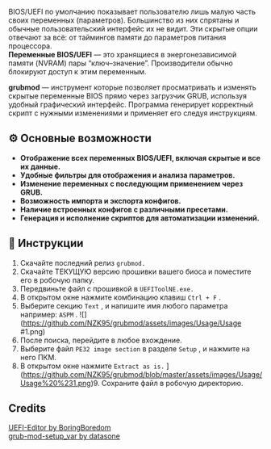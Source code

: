 BIOS/UEFI по умолчанию показывает пользователю лишь малую часть своих переменных (параметров). Большинство из них спрятаны и обычные пользовательский интерфейс их не видит. Эти скрытые опции отвечают за всё: от таймингов памяти до параметров питания процессора. <br>
**Переменные BIOS/UEFI** — это хранящиеся в энергонезависимой памяти (NVRAM) пары “ключ–значение”. Производители обычно блокируют доступ к этим переменным. <br>

**grubmod** — инструмент которые позволяет просматривать и изменять скрытые переменные BIOS прямо через загрузчик GRUB, используя удобный графический интерфейс. Программа генерирует корректный скрипт с нужными изменениями и применяет его следуя инструкциям.

## ⚙️ Основные возможности
- **Отображение всех переменных BIOS/UEFI, включая скрытые и все их данные.** <br>
- **Удобные фильтры для отображения и анализа параметров.** <br>
- **Изменение переменных с последующим применением через GRUB.**  <br>
- **Возможность импорта и экспорта конфигов.** <br>
- **Наличие встроенных конфигов с различными пресетами.** <br>
- **Генерация и исполнение скриптов для автоматизации изменений.**  <br>

## 📄 Инструкции
1. Скачайте последний релиз ```grubmod.```  
2. Скачайте ТЕКУЩУЮ версию прошивки вашего биоса и поместите его в робочую папку.
3. Передвиньте файл с прошивкой в ```UEFIToolNE.exe.``` 
4. В открытом окне нажмите комбинацию клавиш ```Ctrl + F``` .
5. Выберите секцию ```Text``` , и напишите имя любого параметра например: ```ASPM``` .
 ![](https://github.com/NZK95/grubmod/assets/images/Usage/Usage #1.png)
6. После поиска, перейдите в любое вхождение.
7. Выберите файл ```PE32 image section```  в разделе ```Setup``` , и нажмите на него ПКМ.
8. В открытом окне нажмите ```Extract as is.```
[](https://github.com/NZK95/grubmod/blob/master/assets/images/Usage/#2.png?raw=true)
](https://github.com/NZK95/grubmod/blob/master/assets/images/Usage/Usage%20%231.png)9. Сохраните файл в робочую директорию.
## Credits
[UEFI-Editor by BoringBoredom](https://github.com/BoringBoredom/UEFI-Editor?tab=readme-ov-file#how-to-change-hidden-settings-without-flashing-a-modded-bios) <br>
[grub-mod-setup_var by datasone](https://github.com/datasone/grub-mod-setup_var)
